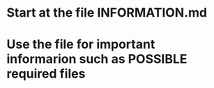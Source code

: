 # Start at the file INFORMATION.md
#
# Use the file for important informarion such as POSSIBLE required files
